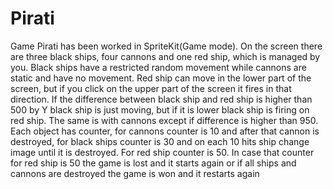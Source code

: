 # Pirati
Game Pirati has been worked in SpriteKit(Game mode). On the screen there are three black ships, four cannons and one red ship, which is managed by you. Black ships have a restricted random movement while cannons are static and have no movement. Red ship can move in the lower part of the screen, but if you click on the upper part of the screen it fires in that direction. If the difference between black ship and red ship is higher than 500 by Y black ship is just moving, but if it is lower black ship is firing on red ship. The same is with cannons except if difference is higher than 950. Each object has counter, for cannons counter is 10 and after that cannon is destroyed, for black ships counter is 30 and on each 10 hits ship change image until it is destroyed. For red ship counter is 50. In case that counter for red ship is 50 the game is lost and it starts again or if all ships and cannons are destroyed the game is won and it restarts again
